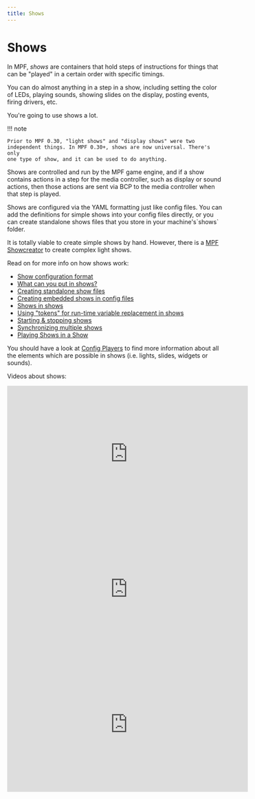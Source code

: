 ```yaml
---
title: Shows
---
```


# Shows


In MPF, *shows* are containers that hold steps of instructions for
things that can be "played" in a certain order with specific timings.

You can do almost anything in a step in a show, including setting the
color of LEDs, playing sounds, showing slides on the display, posting
events, firing drivers, etc.

You're going to use shows a lot.

!!! note

    Prior to MPF 0.30, "light shows" and "display shows" were two
    independent things. In MPF 0.30+, shows are now universal. There's only
    one type of show, and it can be used to do anything.

Shows are controlled and run by the MPF game engine, and if a show
contains actions in a step for the media controller, such as display or
sound actions, then those actions are sent via BCP to the media
controller when that step is played.

Shows are configured via the YAML formatting just like config files. You
can add the definitions for simple shows into your config files
directly, or you can create standalone shows files that you store in
your machine's\`shows\` folder.

It is totally viable to create simple shows by hand. However, there is a
[MPF Showcreator](../tools/showcreator.md) to create
complex light shows.

Read on for more info on how shows work:

* [Show configuration format](format.md)
* [What can you put in shows?](content.md)
* [Creating standalone show files](file_shows.md)
* [Creating embedded shows in config files](config_shows.md)
* [Shows in shows](shows_in_shows.md)
* [Using "tokens" for run-time variable replacement in shows](tokens.md)
* [Starting & stopping shows](playing.md)
* [Synchronizing multiple shows](sync_ms.md)
* [Playing Shows in a Show](shows_in_shows.md)

You should have a look at [Config Players](../config_players/index.md) to find more information about all the elements which are
possible in shows (i.e. lights, slides, widgets or sounds).

Videos about shows:

<div class="video-wrapper">
<iframe width="560" height="315" src="https://www.youtube.com/embed/Ou5xqCAthZY" title="YouTube video player" frameborder="0" allow="accelerometer; autoplay; clipboard-write; encrypted-media; gyroscope; picture-in-picture" allowfullscreen></iframe>
</div>

<div class="video-wrapper">
<iframe width="560" height="315" src="https://www.youtube.com/embed/bjDWm_pO9_I" title="YouTube video player" frameborder="0" allow="accelerometer; autoplay; clipboard-write; encrypted-media; gyroscope; picture-in-picture" allowfullscreen></iframe>
</div>

<div class="video-wrapper">
<iframe width="560" height="315" src="https://www.youtube.com/embed/9hMsnGfUliM" title="YouTube video player" frameborder="0" allow="accelerometer; autoplay; clipboard-write; encrypted-media; gyroscope; picture-in-picture" allowfullscreen></iframe>
</div>
